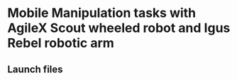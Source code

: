 # Mobile Manipulation tasks with AgileX Scout wheeled robot and Igus Rebel robotic arm


## Launch files
